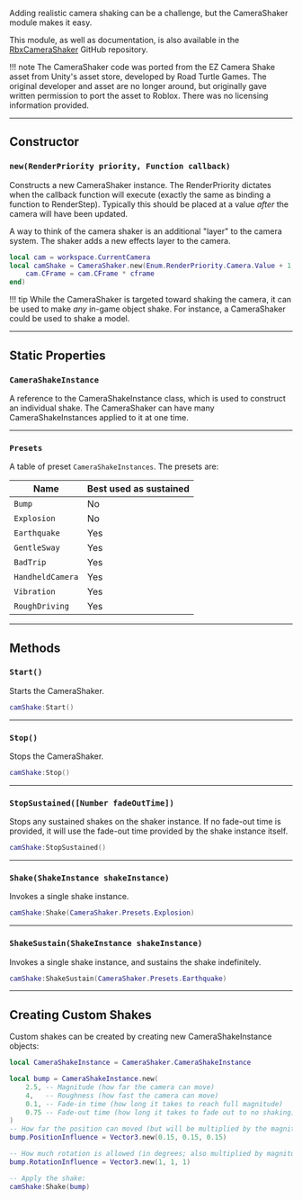 Adding realistic camera shaking can be a challenge, but the CameraShaker module makes it easy.

This module, as well as documentation, is also available in the [RbxCameraShaker](https://github.com/Sleitnick/RbxCameraShaker) GitHub repository.


!!! note
	The CameraShaker code was ported from the EZ Camera Shake asset from Unity's asset store, developed by Road Turtle Games. The original developer and asset are no longer around, but originally gave written permission to port the asset to Roblox. There was no licensing information provided.

--------------------

## Constructor

### `new(RenderPriority priority, Function callback)`
Constructs a new CameraShaker instance. The RenderPriority dictates when the callback function will execute (exactly the same as binding a function to RenderStep). Typically this should be placed at a value _after_ the camera will have been updated.

A way to think of the camera shaker is an additional "layer" to the camera system. The shaker adds a new effects layer to the camera.

```lua
local cam = workspace.CurrentCamera
local camShake = CameraShaker.new(Enum.RenderPriority.Camera.Value + 1, function(cframe)
	cam.CFrame = cam.CFrame * cframe
end)
```

!!! tip
	While the CameraShaker is targeted toward shaking the camera, it can be used to make _any_ in-game object shake. For instance, a CameraShaker could be used to shake a model.

--------------------

## Static Properties

### `CameraShakeInstance`

A reference to the CameraShakeInstance class, which is used to construct an individual shake. The CameraShaker can have many CameraShakeInstances applied to it at one time.

--------------------

### `Presets`
A table of preset `CameraShakeInstances`. The presets are:

|Name|Best used as sustained|
|----|---------------------------|
|`Bump`|No|
|`Explosion`|No|
|`Earthquake`|Yes|
|`GentleSway`|Yes|
|`BadTrip`|Yes|
|`HandheldCamera`|Yes|
|`Vibration`|Yes|
|`RoughDriving`|Yes|

--------------------

## Methods

### `Start()`

Starts the CameraShaker.

```lua
camShake:Start()
```

--------------------

### `Stop()`

Stops the CameraShaker.

```lua
camShake:Stop()
```

--------------------

### `StopSustained([Number fadeOutTime])`

Stops any sustained shakes on the shaker instance. If no fade-out time is provided, it will use the fade-out time provided by the shake instance itself.

```lua
camShake:StopSustained()
```

--------------------

### `Shake(ShakeInstance shakeInstance)`

Invokes a single shake instance.

```lua
camShake:Shake(CameraShaker.Presets.Explosion)
```

--------------------

### `ShakeSustain(ShakeInstance shakeInstance)`

Invokes a single shake instance, and sustains the shake indefinitely.

```lua
camShake:ShakeSustain(CameraShaker.Presets.Earthquake)
```

--------------------

## Creating Custom Shakes

Custom shakes can be created by creating new CameraShakeInstance objects:

```lua
local CameraShakeInstance = CameraShaker.CameraShakeInstance

local bump = CameraShakeInstance.new(
	2.5, -- Magnitude (how far the camera can move)
	4,   -- Roughness (how fast the camera can move)
	0.1, -- Fade-in time (how long it takes to reach full magnitude)
	0.75 -- Fade-out time (how long it takes to fade out to no shaking)
)
-- How far the position can moved (but will be multiplied by the magnitude):
bump.PositionInfluence = Vector3.new(0.15, 0.15, 0.15)

-- How much rotation is allowed (in degrees; also multiplied by magnitude):
bump.RotationInfluence = Vector3.new(1, 1, 1)

-- Apply the shake:
camShake:Shake(bump)
```